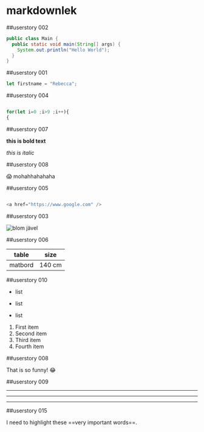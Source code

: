 # markdownlek

##userstory 002
```java
public class Main {
  public static void main(String[] args) {
    System.out.println("Hello World");
  }
}
```

##userstory 001
```javascript
let firstname = "Rebecca";
```

##userstory 004

```javascript

for(let i=0 ;i>9 ;i++){
{
```

##userstory 007

**this is bold text**

*this is italic*

##userstory 008

:scream: mohahhahahaha

##userstory 005


```javascript

<a href="https://www.google.com" />

```

##userstory 003

<img src="https://staging.dinodlarvan.hemsida.eu/wp-content/uploads/2019/04/Rosenskära-Gazebo-Red-elson-Garden.jpg " alt="blom jävel " />

##userstory 006

| table | size |
|------ |------|
|matbord|140 cm|

##userstory 010

+ list
- list
* list


<ol>
  <li>First item</li>
  <li>Second item</li>
  <li>Third item</li>
  <li>Fourth item</li>
</ol>

##userstory 008

That is so funny! :joy:


##userstory 009

***
___

---

##userstory 015

I need to highlight these ==very important words==.
